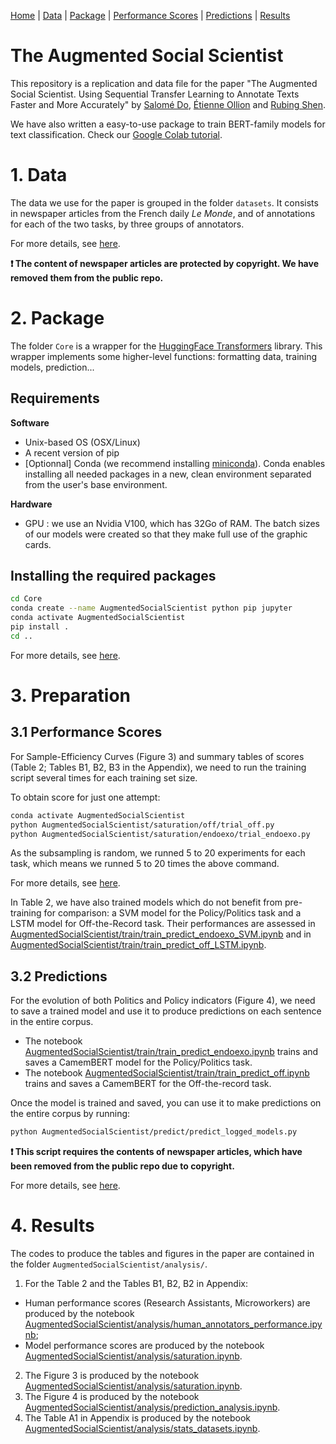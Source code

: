 [Home](./README.md) | [Data](./datasets/README.md) | [Package](./Core/README.md) | [Performance Scores](./AugmentedSocialScientist/docs/pages/saturation.md) | [Predictions](./AugmentedSocialScientist/docs/pages/train_predict.md) | [Results](./AugmentedSocialScientist/docs/pages/analysis.md)

# The Augmented Social Scientist

This repository is a replication and data file for the paper "The Augmented Social Scientist. Using Sequential Transfer Learning to Annotate Texts Faster and More Accurately" by [Salomé Do](https://sally14.github.io), [Étienne Ollion](https://ollion.cnrs.fr/english/) and [Rubing Shen](https://rubingshen.github.io).

We have also written a easy-to-use package to train BERT-family models for text classification. Check our [Google Colab tutorial](https://colab.research.google.com/drive/132_oDik-SOWve31tZ8D1VOx1Sj_Cyzn7?usp=sharing).



# 1. Data

The data we use for the paper is grouped in the folder `datasets`. It consists in newspaper articles from the French daily *Le Monde*, and of annotations for each of the two tasks, by three groups of annotators.

For more details, see [here](./datasets/README.md).

**:exclamation: The content of newspaper articles are protected by copyright. We have removed them from the public repo.**


# 2. Package

The folder `Core` is a wrapper for the [HuggingFace Transformers](https://huggingface.co/transformers/index.html) library. This wrapper implements some higher-level functions: formatting data, training models, prediction... 

## Requirements

**Software**

- Unix-based OS (OSX/Linux)
- A recent version of pip
- [Optionnal] Conda (we recommend installing [miniconda](https://docs.conda.io/en/latest/miniconda.html)). Conda enables installing all needed packages in a new, clean environment separated from the user's base environment. 

**Hardware**
- GPU : we use an Nvidia V100, which has 32Go of RAM. The batch sizes of our models were created so that they make full use of the graphic cards. 

## Installing the required packages

```bash
cd Core
conda create --name AugmentedSocialScientist python pip jupyter
conda activate AugmentedSocialScientist
pip install .
cd ..
```
For more details, see [here](./Core/README.md).



# 3. Preparation

## 3.1 Performance Scores

For Sample-Efficiency Curves (Figure 3) and summary tables of scores (Table 2; Tables B1, B2, B3 in the Appendix), we need to run the training script several times for each training set size. 

To obtain score for just one attempt:

 ```bash
conda activate AugmentedSocialScientist
python AugmentedSocialScientist/saturation/off/trial_off.py
python AugmentedSocialScientist/saturation/endoexo/trial_endoexo.py
 ```
As the subsampling is random, we runned 5 to 20 experiments for each task, which means we runned 5 to 20 times the above command.

For more details, see [here](./AugmentedSocialScientist/docs/pages/saturation.md).

In Table 2, we have also trained models which do not benefit from pre-training for comparison: a SVM model for the Policy/Politics task and a LSTM model for Off-the-Record task. Their performances are assessed in [AugmentedSocialScientist/train/train_predict_endoexo_SVM.ipynb](AugmentedSocialScientist/train/train_predict_endoexo_SVM.ipynb) and in [AugmentedSocialScientist/train/train_predict_off_LSTM.ipynb](AugmentedSocialScientist/train/train_predict_off_LSTM.ipynb).



## 3.2 Predictions

For the evolution of both Politics and Policy indicators (Figure 4), we need to save a trained model and use it to produce predictions on each sentence in the entire corpus. 
 
- The notebook [AugmentedSocialScientist/train/train_predict_endoexo.ipynb](AugmentedSocialScientist/train/train_predict_endoexo.ipynb) trains and saves a CamemBERT model for the Policy/Politics task.
- The notebook [AugmentedSocialScientist/train/train_predict_off.ipynb](AugmentedSocialScientist/train/train_predict_off.ipynb) trains and saves a CamemBERT for the Off-the-record task.




Once the model is trained and saved, you can use it to make predictions on the entire corpus by running:

```bash
python AugmentedSocialScientist/predict/predict_logged_models.py
```
**:exclamation: This script requires the contents of newspaper articles, which have been removed from the public repo due to copyright.**

For more details, see [here](./AugmentedSocialScientist/docs/pages/train_predict.md).

# 4. Results

The codes to produce the tables and figures in the paper are contained in the folder `AugmentedSocialScientist/analysis/`.

1. For the Table 2 and the Tables B1, B2, B2 in Appendix:
- Human performance scores (Research Assistants, Microworkers) are produced by the notebook [AugmentedSocialScientist/analysis/human_annotators_performance.ipynb](AugmentedSocialScientist/analysis/human_annotators_performance.ipynb);
- Model performance scores are produced by the notebook [AugmentedSocialScientist/analysis/saturation.ipynb](AugmentedSocialScientist/analysis/saturation.ipynb).

2. The Figure 3 is produced by the notebook [AugmentedSocialScientist/analysis/saturation.ipynb](AugmentedSocialScientist/analysis/saturation.ipynb).
3. The Figure 4 is produced by the notebook [AugmentedSocialScientist/analysis/prediction_analysis.ipynb](AugmentedSocialScientist/analysis/prediction_analysis.ipynb).
4. The Table A1 in Appendix is produced by the notebook [AugmentedSocialScientist/analysis/stats_datasets.ipynb](AugmentedSocialScientist/analysis/stats_datasets.ipynb).


